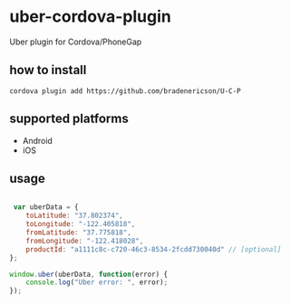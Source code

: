 # uber-cordova-plugin
Uber plugin for Cordova/PhoneGap

## how to install
```
cordova plugin add https://github.com/bradenericson/U-C-P
```

## supported platforms
* Android
* iOS

## usage
```javascript

 var uberData = {
    toLatitude: "37.802374",
    toLongitude: "-122.405818",
    fromLatitude: "37.775818",
    fromLongitude: "-122.418028",
    productId: "a1111c8c-c720-46c3-8534-2fcdd730040d" // [optional]
};

window.uber(uberData, function(error) {
    console.log("Uber error: ", error);
});

```
